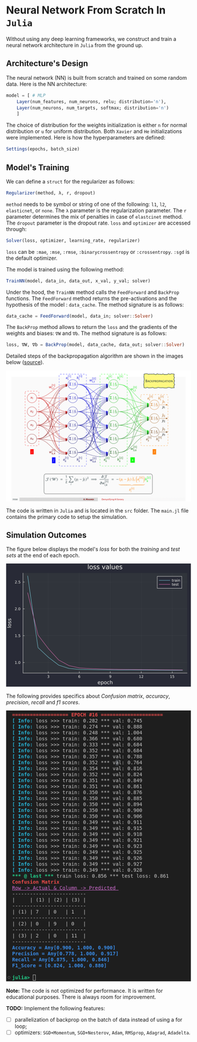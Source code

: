 # Neural Network From Scratch In `Julia`
Without using any deep learning frameworks, we construct and train a neural network architecture in `Julia` from the ground up.

## Architecture's Design
The neural network (NN) is built from scratch and trained on some random data. Here is the NN architecture:

```julia
model = [ # MLP
    Layer(num_features, num_neurons, relu; distribution='n'), 
    Layer(num_neurons, num_targets, softmax; distribution='n')
    ]
```
The choice of distribution for the weights initialization is either `n` for normal distribution or `u` for uniform distribution. Both `Xavier` and `He` initializations were implemented. Here is how the hyperparameters are defined:
```julia
Settings(epochs, batch_size)
```

## Model's Training

We can define a `struct` for the regularizer as follows:
```julia
Regularizer(method, λ, r, dropout)
```
`method` needs to be symbol or string of one of the following: `l1`, `l2`, `elasticnet`, or `none`. The `λ` parameter is the regularization parameter. The `r` parameter determines the mix of penalties in case of `elastcinet` method. The `dropout` parameter is the dropout rate. `loss` and `optimizer` are accessed through:
```julia
Solver(loss, optimizer, learning_rate, regularizer)
```
`loss` can be `:mae`, `:mse`, `:rmse`, `:binarycrossentropy` or `:crossentropy`. `:sgd` is the default optimizer.

The model is trained using the following method:
```julia
TrainNN(model, data_in, data_out, x_val, y_val; solver)
```
Under the hood, the `TrainNN` method calls the `FeedForward` and `BackProp` functions. The `FeedForward` method returns the pre-activations and the hypothesis of the model : `data_cache`. The method signature is as follows:
```julia
data_cache = FeedForward(model, data_in; solver::Solver)
```
The `BackProp` method allows to return the `loss` and the gradients of the weights and biases: `∇W` and `∇b`. The method signature is as follows:
```julia
loss, ∇W, ∇b = BackProp(model, data_cache, data_out; solver::Solver)
```

Detailed steps of the backpropagation algorithm are shown in the images below ([source](https://github.com/a-mhamdi/jlai/blob/main/Slides-Labs/Demystifying%20AI%20Sorcery%20(Part-1).pdf)).

![BackProp](./Images/backprop.gif)

The code is written in `Julia` and is located in the `src` folder. The `main.jl` file contains the primary code to setup the simulation.

## Simulation Outcomes

The figure below displays the model's *loss* for both the *training* and *test sets* at the end of each epoch.

![Loss](./Images/plot_loss.svg)

The following provides specifics about *Confusion matrix*, *accuracy*, *precision*, *recall* and *f1 scores*.

![Metrics](./Images/results.png)

**Note:** The code is not optimized for performance. It is written for educational purposes. There is always room for improvement.

**TODO:** Implement the following features:
- [ ] parallelization of backprop on the batch of data instead of using a for loop;
- [ ] optimizers: `SGD+Momentum`, `SGD+Nesterov`, `Adam`, `RMSprop`, `Adagrad`, `Adadelta`.
